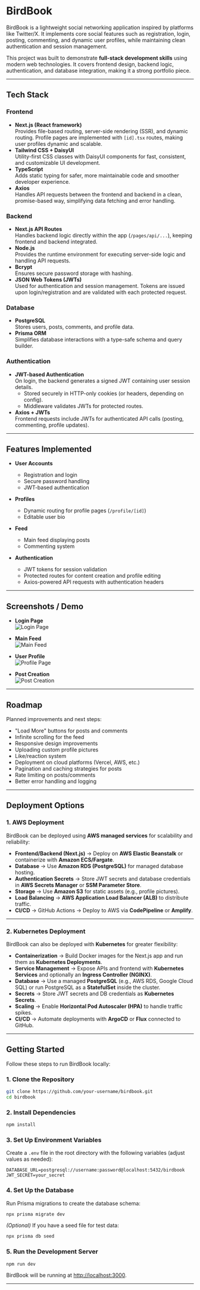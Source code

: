 # BirdBook

BirdBook is a lightweight social networking application inspired by platforms like Twitter/X. It implements core social features such as registration, login, posting, commenting, and dynamic user profiles, while maintaining clean authentication and session management.  

This project was built to demonstrate **full-stack development skills** using modern web technologies. It covers frontend design, backend logic, authentication, and database integration, making it a strong portfolio piece.

---

## Tech Stack

### **Frontend**
- **Next.js (React framework)**  
  Provides file-based routing, server-side rendering (SSR), and dynamic routing. Profile pages are implemented with `[id].tsx` routes, making user profiles dynamic and scalable.
- **Tailwind CSS + DaisyUI**  
  Utility-first CSS classes with DaisyUI components for fast, consistent, and customizable UI development.
- **TypeScript**  
  Adds static typing for safer, more maintainable code and smoother developer experience.
- **Axios**  
  Handles API requests between the frontend and backend in a clean, promise-based way, simplifying data fetching and error handling.

### **Backend**
- **Next.js API Routes**  
  Handles backend logic directly within the app (`/pages/api/...`), keeping frontend and backend integrated.
- **Node.js**  
  Provides the runtime environment for executing server-side logic and handling API requests.
- **Bcrypt**  
  Ensures secure password storage with hashing.
- **JSON Web Tokens (JWTs)**  
  Used for authentication and session management. Tokens are issued upon login/registration and are validated with each protected request.

### **Database**
- **PostgreSQL**  
  Stores users, posts, comments, and profile data.  
- **Prisma ORM**  
  Simplifies database interactions with a type-safe schema and query builder.

### **Authentication**
- **JWT-based Authentication**  
  On login, the backend generates a signed JWT containing user session details.  
  - Stored securely in HTTP-only cookies (or headers, depending on config).  
  - Middleware validates JWTs for protected routes.  
- **Axios + JWTs**  
  Frontend requests include JWTs for authenticated API calls (posting, commenting, profile updates).  

---

## Features Implemented

- **User Accounts**
  - Registration and login  
  - Secure password handling  
  - JWT-based authentication  

- **Profiles**
  - Dynamic routing for profile pages (`/profile/[id]`)  
  - Editable user bio  

- **Feed**
  - Main feed displaying posts  
  - Commenting system  

- **Authentication**
  - JWT tokens for session validation  
  - Protected routes for content creation and profile editing  
  - Axios-powered API requests with authentication headers  

---

## Screenshots / Demo

- **Login Page**  
  ![Login Page](./screenshots/login.PNG)  

- **Main Feed**  
  ![Main Feed](./screenshots/feed.PNG)  

- **User Profile**  
  ![Profile Page](./screenshots/profile.PNG)  

- **Post Creation**  
  ![Post Creation](./screenshots/post_creation.PNG)  

---

## Roadmap

Planned improvements and next steps:

- "Load More" buttons for posts and comments  
- Infinite scrolling for the feed  
- Responsive design improvements  
- Uploading custom profile pictures  
- Like/reaction system  
- Deployment on cloud platforms (Vercel, AWS, etc.)  
- Pagination and caching strategies for posts  
- Rate limiting on posts/comments  
- Better error handling and logging  

---

## Deployment Options

### **1. AWS Deployment**
BirdBook can be deployed using **AWS managed services** for scalability and reliability:  
- **Frontend/Backend (Next.js)** → Deploy on **AWS Elastic Beanstalk** or containerize with **Amazon ECS/Fargate**.  
- **Database** → Use **Amazon RDS (PostgreSQL)** for managed database hosting.  
- **Authentication Secrets** → Store JWT secrets and database credentials in **AWS Secrets Manager** or **SSM Parameter Store**.  
- **Storage** → Use **Amazon S3** for static assets (e.g., profile pictures).  
- **Load Balancing** → **AWS Application Load Balancer (ALB)** to distribute traffic.  
- **CI/CD** → GitHub Actions → Deploy to AWS via **CodePipeline** or **Amplify**.  

---

### **2. Kubernetes Deployment**
BirdBook can also be deployed with **Kubernetes** for greater flexibility:  
- **Containerization** → Build Docker images for the Next.js app and run them as **Kubernetes Deployments**.  
- **Service Management** → Expose APIs and frontend with **Kubernetes Services** and optionally an **Ingress Controller (NGINX)**.  
- **Database** → Use a managed **PostgreSQL** (e.g., AWS RDS, Google Cloud SQL) or run PostgreSQL as a **StatefulSet** inside the cluster.  
- **Secrets** → Store JWT secrets and DB credentials as **Kubernetes Secrets**.  
- **Scaling** → Enable **Horizontal Pod Autoscaler (HPA)** to handle traffic spikes.  
- **CI/CD** → Automate deployments with **ArgoCD** or **Flux** connected to GitHub.  

---

## Getting Started

Follow these steps to run BirdBook locally:

### 1. Clone the Repository
```bash
git clone https://github.com/your-username/birdbook.git
cd birdbook
```

### 2. Install Dependencies
```bash
npm install
```

### 3. Set Up Environment Variables
Create a `.env` file in the root directory with the following variables (adjust values as needed):  
```env
DATABASE_URL=postgresql://username:password@localhost:5432/birdbook
JWT_SECRET=your_secret
```

### 4. Set Up the Database
Run Prisma migrations to create the database schema:
```bash
npx prisma migrate dev
```

*(Optional)* If you have a seed file for test data:
```bash
npx prisma db seed
```

### 5. Run the Development Server
```bash
npm run dev
```

BirdBook will be running at [http://localhost:3000](http://localhost:3000).  

---
